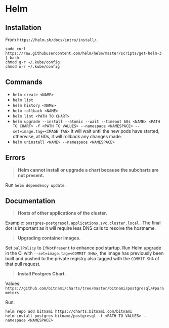 # Helm

## Installation

From `https://helm.sh/docs/intro/install/`.

```
sudo curl https://raw.githubusercontent.com/helm/helm/master/scripts/get-helm-3 | bash
chmod g-r ~/.kube/config
chmod o-r ~/.kube/config
```

## Commands

- `helm create <NAME>`
- `helm list`
- `helm history <NAME>`
- `helm rollback <NAME>`
- `helm lint <PATH TO CHART>`
- `helm upgrade --install --atomic --wait --timeout 60s <NAME> <PATH TO CHART> -f <PATH TO VALUES> --namespace <NAMESPACE> --set=image.tag=<IMAGE TAG>`
  It will wait until the new pods have started, otherwise, at 60s, it will rollback any changes made.
- `helm uninstall <NAME> --namespace <NAMESPACE>`

## Errors

> **Helm cannot install or upgrade a chart because the subcharts are not present.**

Run `helm dependency update`.

## Documentation

> **Hosts of other applications of the cluster.**

Example: `postgres-postgresql.applications.svc.cluster.local.`
The final dot is important as it will require less DNS calls to resolve the hostname.

> **Upgrading container images.**

Set `pullPolicy` to `IfNotPresent` to enhance pod startup.
Run Helm upgrade in the CI with `--set=image.tag=<COMMIT SHA>`, the image has previously been built and pushed to the private registry also tagged with the `COMMIT SHA` of that pull request.

> **Install Postgres Chart.**

Values: `https://github.com/bitnami/charts/tree/master/bitnami/postgresql/#parameters`

Run:

```
helm repo add bitnami https://charts.bitnami.com/bitnami
helm install postgres bitnami/postgresql -f <PATH TO VALUES> --namespace <NAMESPACE>
```

